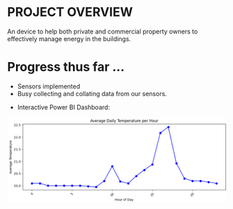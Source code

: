 <h1>PROJECT OVERVIEW </h1>
An device to help both private and commercial property owners to effectively manage energy in the buildings. 

<h1>Progress thus far ...</h1>
<ul> 
<li> Sensors implemented </li> 
<li>Busy collecting and collating data from our sensors.</li>
</ul>

- Interactive Power BI Dashboard:
<img src="https://github.com/auds-hobbies/energy_efficiency_utilities/blob/main/z_rm_temp_avg_per_hour.png " width="728"/> 


